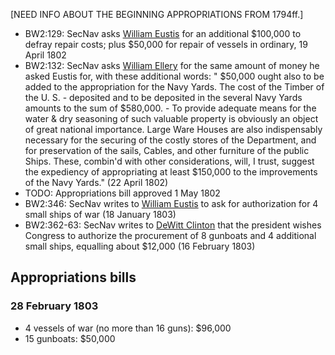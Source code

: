 [NEED INFO ABOUT THE BEGINNING APPROPRIATIONS FROM 1794ff.]

- BW2:129: SecNav asks [William Eustis]() for an additional $100,000 to defray repair costs; plus $50,000 for repair of vessels in ordinary, 19 April 1802
- BW2:132: SecNav asks [William Ellery]() for the same amount of money he asked Eustis for, with these additional words: " $50,000 ought also to be added to the appropriation for the Navy Yards. The cost of the Timber of the U. S. - deposited and to be deposited in the several Navy Yards amounts to the sum of $580,000. - To provide adequate means for the water & dry seasoning of such valuable property is obviously an object of great national importance. Large Ware Houses are also indispensably necessary for the securing of the costly stores of the Department, and for preservation of the sails, Cables, and other furniture of the public Ships. These, combin'd with other considerations, will, I trust, suggest the expediency of appropriating at least $150,000 to the improvements of the Navy Yards." (22 April 1802) 
- TODO: Appropriations bill approved 1 May 1802
- BW2:346: SecNav writes to [William Eustis]() to ask for authorization for 4 small ships of war (18 January 1803)
- BW2:362-63: SecNav writes to [DeWitt Clinton]() that the president wishes Congress to authorize the procurement of 8 gunboats and 4 additional small ships, equalling about $12,000 (16 February 1803)


## Appropriations bills
### 28 February 1803
- 4 vessels of war (no more than 16 guns): $96,000
- 15 gunboats: $50,000